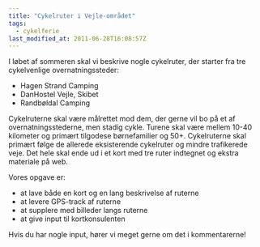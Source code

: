 ```yaml
---
title: "Cykelruter i Vejle-området"
tags:
  - cykelferie
last_modified_at: 2011-06-28T16:08:57Z
---
```


I løbet af sommeren skal vi beskrive nogle cykelruter, der starter fra tre cykelvenlige overnatningssteder:

- Hagen Strand Camping
- DanHostel Vejle, Skibet
- Randbøldal Camping

Cykelruterne skal være målrettet mod dem, der gerne vil bo på et af overnatningsstederne, men stadig cykle. Turene skal være mellem 10-40 kilometer og primært tilgodese børnefamilier og 50+. Cykelruterne skal primært følge de allerede eksisterende cykelruter og mindre trafikerede veje. Det hele skal ende ud i et kort med tre ruter indtegnet og ekstra materiale på web.

Vores opgave er:

- at lave både en kort og en lang beskrivelse af ruterne
- at levere GPS-track af ruterne
- at supplere med billeder langs ruterne
- at give input til kortkonsulenten

Hvis du har nogle input, hører vi meget gerne om det i kommentarerne!
